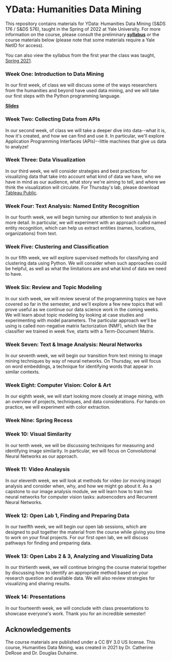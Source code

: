 # YData: Humanities Data Mining

This repository contains materials for YData: Humanities Data Mining (S&DS 176 / S&DS 576), taught in the Spring of 2022 at Yale University. For more information on the course, please consult the preliminary  [**syllabus**](https://github.com/YaleDHLab/humanities-data-mining/blob/master/YDATA-HumanitiesDataMiningSpring2022.pdf) or the course materials below (please note that some materials require a Yale NetID for access).

You can also view the syllabus from the first year the class was taught, [Spring 2021](https://github.com/YaleDHLab/humanities-data-mining/blob/master/Spring-2021.md).

### Week One: Introduction to Data Mining

In our first week, of class we will discuss some of the ways researchers from the humanities and beyond have used data mining, and we will take our first steps with the Python programming language.

[**Slides**](https://docs.google.com/presentation/d/1kIM6ts5PnacRHk0YdGWvMY4ecgSnrTD32cdMUjjU2Hk/edit?usp=sharing)<br/>

### Week Two: Collecting Data from APIs

In our second week, of class we will take a deeper dive into data--what it is, how it's created, and how we can find and use it. In particular, we'll explore Application Programming Interfaces (APIs)--little machines that give us data to analyze!

### Week Three: Data Visualization

In our third week, we will consider strategies and best practices for visualizing data that take into account what kind of data we have, who we have in mind as our audience, what story we're aiming to tell, and where we think the visualization will circulate. For Thursday's lab, please download [Tableau Public](https://public.tableau.com/en-us/s/).

### Week Four: Text Analysis: Named Entity Recognition

In our fourth week, we will begin turning our attention to text analysis in more detail. In particular, we will experiment with an approach called named entity recognition, which can help us extract entities (names, locations, organizations) from text.

### Week Five: Clustering and Classification

In our fifth week, we will explore supervised methods for classifying and clustering data using Python. We will consider when such approaches could be helpful, as well as what the limitations are and what kind of data we need to have.

### Week Six: Review and Topic Modeling 

In our sixth week, we will review several of the programming topics we have covered so far in the semester, and we'll explore a few new topics that will prove useful as we continue our data science work in the coming weeks. We will learn about topic modeling by looking at case studies and experimenting with model parameters. The particular approach we'll be using is called non-negative matrix factorization (NMF), which like the classifier we trained in week five, starts with a Term-Document Matrix.

### Week Seven: Text & Image Analysis: Neural Networks

In our seventh week, we will begin our transition from text mining to image mining techniques by way of neural networks. On Thursday, we will focus on word embeddings, a technique for identifying words that appear in similar contexts.

### Week Eight: Computer Vision: Color & Art 

In our eighth week, we will start looking more closely at image mining, with an overview of projects, techniques, and data considerations. For hands-on practice, we will experiment with color extraction.

### Week Nine: Spring Recess

### Week 10: Visual Similarity

In our tenth week, we will be discussing techniques for measuring and identifying image similarity. In particular, we will focus on Convolutional Neural Networks as our approach.

### Week 11: Video Analaysis

In our eleventh week, we will look at methods for video (or moving image) analysis and consider when, why, and how we might go about it. As a capstone to our image analysis module, we will learn how to train two neural networks for computer vision tasks: autoencoders and Recurrent Neural Networks.

### Week 12: Open Lab 1, Finding and Preparing Data

In our twelfth week, we will begin our open lab sessions, which are designed to pull together the material from the course while giving you time to work on your final projects. For our first open lab, we will discuss pathways for finding and preparing data.

### Week 13: Open Labs 2 & 3, Analyzing and Visualizing Data

In our thirtienth week, we will continue bringing the course material together by discussing how to identify an appropriate method based on your research question and available data. We will also review strategies for visualizing and sharing results. 

### Week 14: Presentations

In our fourteenth week, we will conclude with class presentations to showcase everyone's work. Thank you for an incredible semester!


## Acknowledgements
The course materials are published under a CC BY 3.0 US license. This course, Humanities Data Mining, was created in 2021 by Dr. Catherine DeRose and Dr. Douglas Duhaime.
